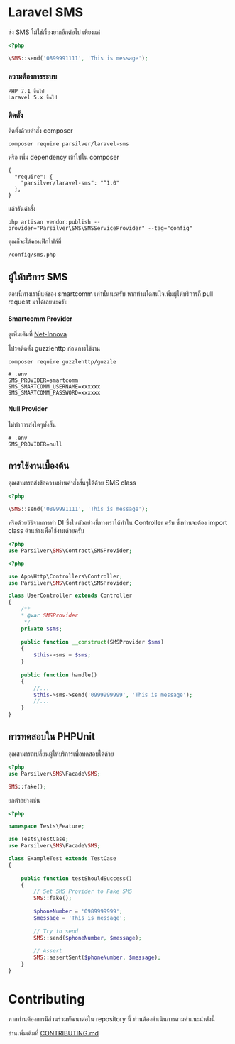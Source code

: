# Laravel SMS

ส่ง SMS ไม่ใช่เรื่องยากอีกต่อไป เพียงแค่
```php
<?php

\SMS::send('0899991111', 'This is message');
```

### ความต้องการระบบ

```
PHP 7.1 ขึ้นไป
Laravel 5.x ขึ้นไป
```

### ติดตั้ง

ติดตั้งด้วยคำสั่ง composer

```
composer require parsilver/laravel-sms
```

หรือ เพิ่ม dependency เข้าไปใน composer

```
{
  "require": {
    "parsilver/laravel-sms": "^1.0"
  },
}
```


แล้วรันคำสั่ง
```
php artisan vendor:publish --provider="Parsilver\SMS\SMSServiceProvider" --tag="config"
```
คุณก็จะได้คอนฟิกไฟล์ที่
```
/config/sms.php
```

## ผู้ให้บริการ SMS
ตอนนี้ทางเรามีแค่ของ smartcomm เท่านั้นนะครับ หากท่านใดสนใจเพิ่มผู้ให้บริการก็ pull request มาได้เลยนะครับ

#### Smartcomm Provider
ดูเพิ่มเติมที่ [Net-Innova](http://www.net-innova.com/net_sms_marketing.html)

โปรดติดตั้ง guzzlehttp ก่อนการใช้งาน
```
composer require guzzlehttp/guzzle
```
```dotenv
# .env
SMS_PROVIDER=smartcomm
SMS_SMARTCOMM_USERNAME=xxxxxx
SMS_SMARTCOMM_PASSWORD=xxxxxx
```

#### Null Provider
ไม่ทำการส่งใดๆทั้งสิ้น
```dotenv
# .env
SMS_PROVIDER=null
```

## การใช้งานเบื้องต้น
คุณสามารถส่งข้อความผ่านคำสั่งสั้นๆได้ด้วย SMS class
```php
<?php

\SMS::send('0899991111', 'This is message');
```

หรือด้วยวิธีจากการทำ DI ซึ่งในตัวอย่างนี้ทางเราได้ทำใน Controller ครับ ซึ่งท่านจะต้อง import class ด้านล่างเพื่อใช้งานด้วยครับ
```php
<?php
use Parsilver\SMS\Contract\SMSProvider;
```
```php
<?php

use App\Http\Controllers\Controller;
use Parsilver\SMS\Contract\SMSProvider;

class UserController extends Controller
{
    /**
    * @var SMSProvider 
     */
    private $sms;
    
    public function __construct(SMSProvider $sms) 
    {
        $this->sms = $sms;
    }
    
    public function handle()
    {
        //...
        $this->sms->send('0999999999', 'This is message');
        //...
    }
}
```


## การทดสอบใน PHPUnit
คุณสามารถเปลี่ยนผู้ให้บริการเพื่อทดสอบได้ด้วย


```php
<?php 
use Parsilver\SMS\Facade\SMS;

SMS::fake();
```

ยกตำอย่างเช่น
```php
<?php

namespace Tests\Feature;

use Tests\TestCase;
use Parsilver\SMS\Facade\SMS;

class ExampleTest extends TestCase
{
    
    public function testShouldSuccess()
    {
        // Set SMS Provider to Fake SMS
        SMS::fake();
        
        $phoneNumber = '0989999999';
        $message = 'This is message';
        
        // Try to send
        SMS::send($phoneNumber, $message);
        
        // Assert
        SMS::assertSent($phoneNumber, $message);
    }
}
```


# Contributing

หากท่านต้องการมีส่วนร่วมพัฒนาต่อใน repository นี้ ท่านต้องดำเนินการตามคำแนะนำดังนี้

อ่านเพิ่มเติมที่ [CONTRIBUTING.md](CONTRIBUTING.md)